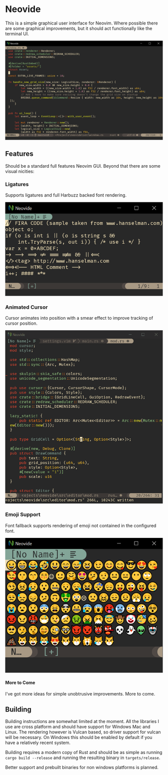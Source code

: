 # Neovide
This is a simple graphical user interface for Neovim. Where possible there are some graphical improvements, but it should act
functionally like the terminal UI.

![Basic Screen Cap](./assets/BasicScreenCap.png)

## Features
Should be a standard full features Neovim GUI. Beyond that there are some visual nicities:

### Ligatures

Supports ligatures and full Harbuzz backed font rendering.

![Ligatures](./assets/Ligatures.png)

### Animated Cursor

Cursor animates into position with a smear effect to improve tracking of cursor position.

![Animated Cursor](./assets/AnimatedCursor.gif)

### Emoji Support

Font fallback supports rendering of emoji not contained in the configured font.

![Emoji](./assets/Emoji.png)

#### More to Come

I've got more ideas for simple unobtrusive improvements. More to come.

## Building

Building instructions are somewhat limited at the moment. All the libraries I use are cross platform and should have
support for Windows Mac and Linux. The rendering however is Vulcan based, so driver support for vulcan will be
necessary. On Windows this should be enabled by default if you have a relatively recent system.

Building requires a modern copy of Rust and should be as simple as running `cargo build --release` and running the
resulting binary in `targets/release`.

Better support and prebuilt binaries for non windows platforms is planned.
